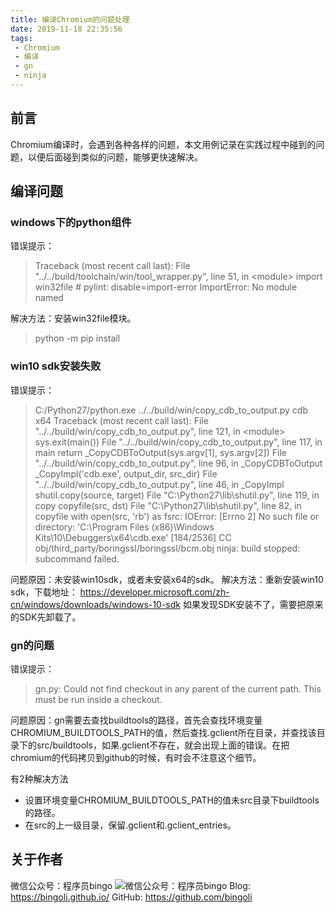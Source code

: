 ```yaml
---
title: 编译Chromium的问题处理
date: 2019-11-18 22:35:56
tags:
 - Chromium
 - 编译
 - gn
 - ninja
---
```


## 前言

Chromium编译时，会遇到各种各样的问题，本文用例记录在实践过程中碰到的问题，以便后面碰到类似的问题，能够更快速解决。

## 编译问题

### windows下的python组件

错误提示：

> Traceback (most recent call last):
>   File "../../build/toolchain/win/tool_wrapper.py", line 51, in &lt;module>
>     import win32file    # pylint: disable=import-error
> ImportError: No module named 

解决方法：安装win32file模块。

> python -m pip install 

### win10 sdk安装失败

错误提示：

> C:/Python27/python.exe ../../build/win/copy_cdb_to_output.py cdb x64
> Traceback (most recent call last):
>   File "../../build/win/copy_cdb_to_output.py", line 121, in &lt;module>
>     sys.exit(main())
>   File "../../build/win/copy_cdb_to_output.py", line 117, in main
>     return _CopyCDBToOutput(sys.argv[1], sys.argv[2])
>   File "../../build/win/copy_cdb_to_output.py", line 96, in _CopyCDBToOutput
>     _CopyImpl('cdb.exe', output_dir, src_dir)
>   File "../../build/win/copy_cdb_to_output.py", line 46, in _CopyImpl
>     shutil.copy(source, target)
>   File "C:\Python27\lib\shutil.py", line 119, in copy
>     copyfile(src, dst)
>   File "C:\Python27\lib\shutil.py", line 82, in copyfile
>     with open(src, 'rb') as fsrc:
> IOError: [Errno 2] No such file or directory: 'C:\\Program Files (x86)\\Windows Kits\\10\\Debuggers\\x64\\cdb.exe'      [184/2536] CC obj/third_party/boringssl/boringssl/bcm.obj
> ninja: build stopped: subcommand failed.

问题原因：未安装win10sdk，或者未安装x64的sdk。
解决方法：重新安装win10 sdk，下载地址：
https://developer.microsoft.com/zh-cn/windows/downloads/windows-10-sdk 
如果发现SDK安装不了，需要把原来的SDK先卸载了。

### gn的问题

错误提示：
> gn.py: Could not find checkout in any parent of the current path.
> This must be run inside a checkout.


问题原因：gn需要去查找buildtools的路径，首先会查找环境变量CHROMIUM_BUILDTOOLS_PATH的值，然后查找.gclient所在目录，并查找该目录下的src/buildtools，如果.gclient不存在，就会出现上面的错误。在把chromium的代码拷贝到github的时候，有时会不注意这个细节。

有2种解决方法

* 设置环境变量CHROMIUM_BUILDTOOLS_PATH的值未src目录下buildtools的路径。
* 在src的上一级目录，保留.gclient和.gclient_entries。

## 关于作者
微信公众号：程序员bingo
![微信公众号：程序员bingo](https://bingoli.github.io/wechat.jpeg)
Blog: https://bingoli.github.io/
GitHub: https://github.com/bingoli